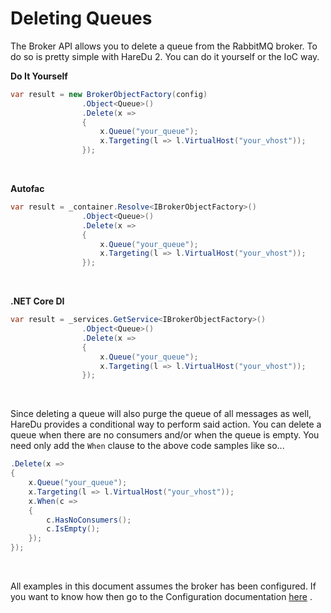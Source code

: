 # Deleting Queues

The Broker API allows you to delete a queue from the RabbitMQ broker. To do so is pretty simple with HareDu 2. You can do it yourself or the IoC way.

**Do It Yourself**

```csharp
var result = new BrokerObjectFactory(config)
                .Object<Queue>()
                .Delete(x =>
                {
                    x.Queue("your_queue");
                    x.Targeting(l => l.VirtualHost("your_vhost"));
                });
```
<br>

**Autofac**

```csharp
var result = _container.Resolve<IBrokerObjectFactory>()
                .Object<Queue>()
                .Delete(x =>
                {
                    x.Queue("your_queue");
                    x.Targeting(l => l.VirtualHost("your_vhost"));
                });
```
<br>

**.NET Core DI**

```csharp
var result = _services.GetService<IBrokerObjectFactory>()
                .Object<Queue>()
                .Delete(x =>
                {
                    x.Queue("your_queue");
                    x.Targeting(l => l.VirtualHost("your_vhost"));
                });
```
<br>

Since deleting a queue will also purge the queue of all messages as well, HareDu provides a conditional way to perform said action. You can delete a queue when there are no consumers and/or when the queue is empty. You need only add the ```When``` clause to the above code samples like so...

```csharp
.Delete(x =>
{
    x.Queue("your_queue");
    x.Targeting(l => l.VirtualHost("your_vhost"));
    x.When(c =>
    {
        c.HasNoConsumers();
        c.IsEmpty();
    });
});

```
<br>

All examples in this document assumes the broker has been configured. If you want to know how then go to the Configuration documentation [here](https://github.com/ahives/HareDu2/blob/master/docs/configuration.md) .

